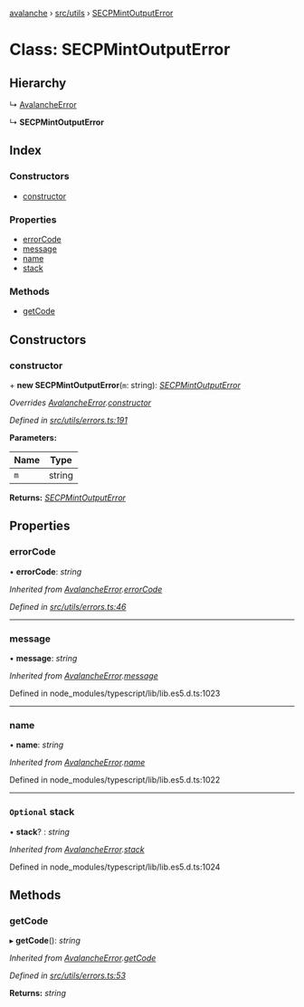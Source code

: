 [avalanche](../README.md) › [src/utils](../modules/src_utils.md) › [SECPMintOutputError](src_utils.secpmintoutputerror.md)

# Class: SECPMintOutputError

## Hierarchy

  ↳ [AvalancheError](src_utils.avalancheerror.md)

  ↳ **SECPMintOutputError**

## Index

### Constructors

* [constructor](src_utils.secpmintoutputerror.md#constructor)

### Properties

* [errorCode](src_utils.secpmintoutputerror.md#errorcode)
* [message](src_utils.secpmintoutputerror.md#message)
* [name](src_utils.secpmintoutputerror.md#name)
* [stack](src_utils.secpmintoutputerror.md#optional-stack)

### Methods

* [getCode](src_utils.secpmintoutputerror.md#getcode)

## Constructors

###  constructor

\+ **new SECPMintOutputError**(`m`: string): *[SECPMintOutputError](src_utils.secpmintoutputerror.md)*

*Overrides [AvalancheError](src_utils.avalancheerror.md).[constructor](src_utils.avalancheerror.md#constructor)*

*Defined in [src/utils/errors.ts:191](https://github.com/ava-labs/avalanchejs/blob/62a14d4/src/utils/errors.ts#L191)*

**Parameters:**

Name | Type |
------ | ------ |
`m` | string |

**Returns:** *[SECPMintOutputError](src_utils.secpmintoutputerror.md)*

## Properties

###  errorCode

• **errorCode**: *string*

*Inherited from [AvalancheError](src_utils.avalancheerror.md).[errorCode](src_utils.avalancheerror.md#errorcode)*

*Defined in [src/utils/errors.ts:46](https://github.com/ava-labs/avalanchejs/blob/62a14d4/src/utils/errors.ts#L46)*

___

###  message

• **message**: *string*

*Inherited from [AvalancheError](src_utils.avalancheerror.md).[message](src_utils.avalancheerror.md#message)*

Defined in node_modules/typescript/lib/lib.es5.d.ts:1023

___

###  name

• **name**: *string*

*Inherited from [AvalancheError](src_utils.avalancheerror.md).[name](src_utils.avalancheerror.md#name)*

Defined in node_modules/typescript/lib/lib.es5.d.ts:1022

___

### `Optional` stack

• **stack**? : *string*

*Inherited from [AvalancheError](src_utils.avalancheerror.md).[stack](src_utils.avalancheerror.md#optional-stack)*

Defined in node_modules/typescript/lib/lib.es5.d.ts:1024

## Methods

###  getCode

▸ **getCode**(): *string*

*Inherited from [AvalancheError](src_utils.avalancheerror.md).[getCode](src_utils.avalancheerror.md#getcode)*

*Defined in [src/utils/errors.ts:53](https://github.com/ava-labs/avalanchejs/blob/62a14d4/src/utils/errors.ts#L53)*

**Returns:** *string*
